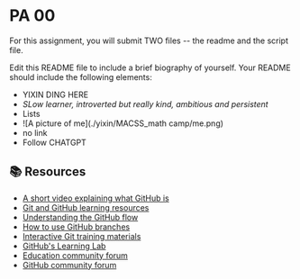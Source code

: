 # PA 00

For this assignment, you will submit TWO files -- the readme and the script file. 


Edit this README file to include a brief biography of yourself. Your README should include the following elements:
* YIXIN DING HERE
* *SLow learner, introverted but really kind, ambitious and persistent*
* Lists
* ![A picture of me](./yixin/MACSS_math camp/me.png)
* no link
* Follow CHATGPT




## 📚  Resources 
* [A short video explaining what GitHub is](https://www.youtube.com/watch?v=w3jLJU7DT5E&feature=youtu.be) 
* [Git and GitHub learning resources](https://docs.github.com/en/github/getting-started-with-github/git-and-github-learning-resources) 
* [Understanding the GitHub flow](https://guides.github.com/introduction/flow/)
* [How to use GitHub branches](https://www.youtube.com/watch?v=H5GJfcp3p4Q&feature=youtu.be)
* [Interactive Git training materials](https://githubtraining.github.io/training-manual/#/01_getting_ready_for_class)
* [GitHub's Learning Lab](https://github.com/apps/github-learning-lab)
* [Education community forum](https://education.github.community/)
* [GitHub community forum](https://github.community/)

